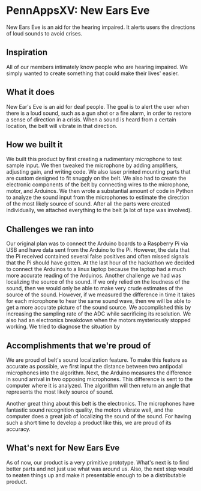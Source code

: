 # PennAppsXV: New Ears Eve
New Ears Eve is an aid for the hearing impaired. It alerts users the directions of loud sounds to avoid crises.
## Inspiration
All of our members intimately know people who are hearing impaired. We simply wanted to create something that could make their lives' easier.

## What it does
New Ear's Eve is an aid for deaf people. The goal is to alert the user when there is a loud sound, such as a gun shot or a fire alarm, in order to restore a sense of direction in a crisis. When a sound is heard from a certain location, the belt will vibrate in that direction.

## How we built it
We built this product by first creating a rudimentary microphone to test sample input. We then tweaked the microphone by adding amplifiers, adjusting gain, and writing code. We also laser printed mounting parts that are custom designed to fit snuggly on the belt. We also had to create the electronic components of the belt by connecting wires to the microphone, motor, and Arduinos. We then wrote a substantial amount of code in Python to analyze the sound input from the microphones to estimate the direction of the most likely source of sound. After all the parts were created individually, we attached everything to the belt (a lot of tape was involved).

## Challenges we ran into
Our original plan was to connect the Arduino boards to a Raspberry Pi via USB and have data sent from the Arduino to the Pi. However, the data that the Pi received contained several false positives and often missed signals that the Pi should have gotten. At the last hour of the hackathon we decided to connect the Arduinos to a linux laptop because the laptop had a much more accurate reading of the Arduinos. Another challenge we had was localizing the source of the sound. If we only relied on the loudness of the sound, then we would only be able to make very crude estimates of the source of the sound. However, if we measured the difference in time it takes for each microphone to hear the same sound wave, then we will be able to get a more accurate picture of the sound source. We accomplished this by increasing the sampling rate of the ADC while sacrificing its resolution. We also had an electronics breakdown when the motors mysteriously stopped working. We tried to diagnose the situation by

## Accomplishments that we're proud of
We are proud of belt's sound localization feature. To make this feature as accurate as possible, we first input the distance between two antipodal microphones into the algorithm. Next, the Arduino measures the difference in sound arrival in two opposing microphones. This difference is sent to the computer where it is analyzed. The algorithm will then return an angle that represents the most likely source of sound.

Another great thing about this belt is the electronics. The microphones have fantastic sound recognition quality, the motors vibrate well, and the computer does a great job of localizing the sound of the sound. For having such a short time to develop a product like this, we are proud of its accuracy.

## What's next for New Ears Eve
As of now, our product is a very primitive prototype. What's next is to find better parts and not just use what was around us. Also, the next step would to neaten things up and make it presentable enough to be a distributable product.
